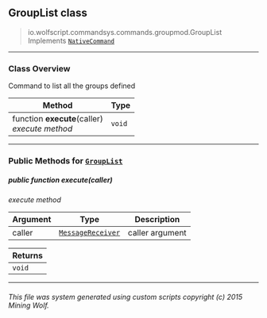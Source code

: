 ## GroupList __class__

>io.wolfscript.commandsys.commands.groupmod.GroupList
>Implements [`NativeCommand`](..\..\NativeCommand.md)

---

### Class Overview

Command to list all the groups defined

Method | Type   
--- | :--- 
 function __execute__(caller) <br> _execute method_ | `void`



---


### Public Methods for [`GroupList`](GroupList.md)

##### <a id='execute'></a>public  function __execute__(caller)

_execute method_

Argument | Type | Description  
--- | --- | --- 
caller | [`MessageReceiver`](..\..\..\chat\MessageReceiver.md) | caller argument

Returns | 
--- | 
`void` |


---


###### This file was system generated using custom scripts copyright (c) 2015 Mining Wolf.
	


